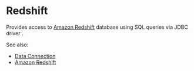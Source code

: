 <!-- TITLE: Redshift -->
<!-- SUBTITLE: -->

# Redshift

Provides access to [Amazon Redshift](https://aws.amazon.com/en/redshift/) database
using SQL queries via JDBC driver . 

See also:

  * [Data Connection](../data-connection.md)
  * [Amazon Redshift](https://aws.amazon.com/en/redshift/)

